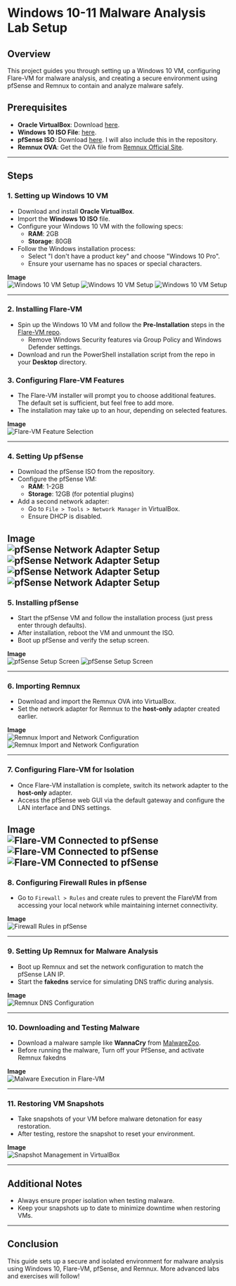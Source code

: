 # Windows 10-11 Malware Analysis Lab Setup

## Overview
This project guides you through setting up a Windows 10 VM, configuring Flare-VM for malware analysis, and creating a secure environment using pfSense and Remnux to contain and analyze malware safely.

## Prerequisites
- **Oracle VirtualBox**: Download [here](https://www.virtualbox.org/).
- **Windows 10 ISO File**: [here](https://www.bing.com/ck/a?!&&p=ab5b918e3ff54241JmltdHM9MTcyOTQ2ODgwMCZpZ3VpZD0yOWEzMGNjMC00YzViLTZjZjctMDhkYi0xODRkNGQ3MjZkZjAmaW5zaWQ9NTIxMA&ptn=3&ver=2&hsh=3&fclid=29a30cc0-4c5b-6cf7-08db-184d4d726df0&psq=windows+10+iso&u=a1aHR0cHM6Ly93d3cubWljcm9zb2Z0LmNvbS9lbi11cy9zb2Z0d2FyZS1kb3dubG9hZC93aW5kb3dzMTBJU08_bXNvY2tpZD0yOWEzMGNjMDRjNWI2Y2Y3MDhkYjE4NGQ0ZDcyNmRmMA&ntb=1).
- **pfSense ISO**: Download [here](https://www.pfsense.org/download/). I will also include this in the repository.
- **Remnux OVA**: Get the OVA file from [Remnux Official Site](https://docs.remnux.org/install-distro/get-virtual-appliance).

---

## Steps

### 1. Setting up Windows 10 VM
- Download and install **Oracle VirtualBox**.
- Import the **Windows 10 ISO** file.
- Configure your Windows 10 VM with the following specs:
  - **RAM**: 2GB
  - **Storage**: 80GB
- Follow the Windows installation process:
  - Select "I don't have a product key" and choose "Windows 10 Pro".
  - Ensure your username has no spaces or special characters.

**Image**  
![Windows 10 VM Setup](https://github.com/Jacob-Brown-950/Malware-Analysis-Environment/blob/main/Screenshots/3%202gb%20Ram%20for%20Windows%2010%20VM.PNG)
![Windows 10 VM Setup](https://github.com/Jacob-Brown-950/Malware-Analysis-Environment/blob/main/Screenshots/4%2080Gb%20Storage%20for%20Windows%20VM.PNG)
![Windows 10 VM Setup](https://github.com/Jacob-Brown-950/Malware-Analysis-Environment/blob/main/Screenshots/5%20Download%20process.PNG)

---

### 2. Installing Flare-VM
- Spin up the Windows 10 VM and follow the **Pre-Installation** steps in the [Flare-VM repo](https://github.com/mandiant/flare-vm).
  - Remove Windows Security features via Group Policy and Windows Defender settings.
- Download and run the PowerShell installation script from the repo in your **Desktop** directory.

### 3. Configuring Flare-VM Features
- The Flare-VM installer will prompt you to choose additional features. The default set is sufficient, but feel free to add more.
- The installation may take up to an hour, depending on selected features.

**Image**  
![Flare-VM Feature Selection](https://github.com/Jacob-Brown-950/Malware-Analysis-Environment/blob/main/Screenshots/6%20Install%20FlareVM%20and%20choose%20what%20features%20you%20want%2C%20i%20left%20mine%20default.PNG)

---

### 4. Setting Up pfSense
- Download the pfSense ISO from the repository.
- Configure the pfSense VM:
  - **RAM**: 1-2GB
  - **Storage**: 12GB (for potential plugins)
- Add a second network adapter:
  - Go to `File > Tools > Network Manager` in VirtualBox.
  - Ensure DHCP is disabled.

**Image**  
![pfSense Network Adapter Setup](https://github.com/Jacob-Brown-950/Malware-Analysis-Environment/blob/main/Screenshots/7%20Setup%20pfsense%20with%20baseline%20RAM.PNG)
![pfSense Network Adapter Setup](https://github.com/Jacob-Brown-950/Malware-Analysis-Environment/blob/main/Screenshots/8%20Give%2012%20gb%20of%20space%20to%20pfsense.PNG)
![pfSense Network Adapter Setup](https://github.com/Jacob-Brown-950/Malware-Analysis-Environment/blob/main/Screenshots/9%20Create%202nd%20network%20adapter%20in%20filestoolsnetworkmanmager.PNG)
![pfSense Network Adapter Setup](https://github.com/Jacob-Brown-950/Malware-Analysis-Environment/blob/main/Screenshots/10%20Enable%20second%20adapter%20on%20pfsense%20and%20set%20to%20host%20only.PNG)
---

### 5. Installing pfSense
- Start the pfSense VM and follow the installation process (just press enter through defaults).
- After installation, reboot the VM and unmount the ISO.
- Boot up pfSense and verify the setup screen.

**Image**  
![pfSense Setup Screen](https://github.com/Jacob-Brown-950/Malware-Analysis-Environment/blob/main/Screenshots/11%20Remove%20the%20ISO%20image%20after%20you%20install%20pfsense.PNG)
![pfSense Setup Screen](https://github.com/Jacob-Brown-950/Malware-Analysis-Environment/blob/main/Screenshots/12%20Once%20pfsense%20is%20done%20booting%20you%20should%20see%20this%20screen.PNG)

---

### 6. Importing Remnux
- Download and import the Remnux OVA into VirtualBox.
- Set the network adapter for Remnux to the **host-only** adapter created earlier.

**Image**  
![Remnux Import and Network Configuration](https://github.com/Jacob-Brown-950/Malware-Analysis-Environment/blob/main/Screenshots/13%20Remnux%20Installed.PNG)
![Remnux Import and Network Configuration](https://github.com/Jacob-Brown-950/Malware-Analysis-Environment/blob/main/Screenshots/14%20change%20Remna%20network%20adapter%20settings%20to%20host%20only.PNG)

---

### 7. Configuring Flare-VM for Isolation
- Once Flare-VM installation is complete, switch its network adapter to the **host-only** adapter.
- Access the pfSense web GUI via the default gateway and configure the LAN interface and DNS settings.

**Image**  
![Flare-VM Connected to pfSense](https://github.com/Jacob-Brown-950/Malware-Analysis-Environment/blob/main/Screenshots/15%20Navigate%20to%20pfsense%20GUI.PNG)
![Flare-VM Connected to pfSense](https://github.com/Jacob-Brown-950/Malware-Analysis-Environment/blob/main/Screenshots/16%20Setting%20pfsense%20name%20and%20DNS%20settings.PNG)
![Flare-VM Connected to pfSense](https://github.com/Jacob-Brown-950/Malware-Analysis-Environment/blob/main/Screenshots/17%20Set%20LAN%20IP%20for%20pfsense.PNG)
---

### 8. Configuring Firewall Rules in pfSense
- Go to `Firewall > Rules` and create rules to prevent the FlareVM from accessing your local network while maintaining internet connectivity.

**Image**  
![Firewall Rules in pfSense](https://github.com/Jacob-Brown-950/Malware-Analysis-Environment/blob/main/Screenshots/18%20Setup%20your%20firewall%20rule%20to%20isolate%20it%20from%20local%20network%2C%20but%20still%20allow%20access.PNG)

---

### 9. Setting Up Remnux for Malware Analysis
- Boot up Remnux and set the network configuration to match the pfSense LAN IP.
- Start the **fakedns** service for simulating DNS traffic during analysis.

**Image**  
![Remnux DNS Configuration](https://github.com/Jacob-Brown-950/Malware-Analysis-Environment/blob/main/Screenshots/21%20Configure%20Remnux%20netplan.PNG)

---

### 10. Downloading and Testing Malware
- Download a malware sample like **WannaCry** from [MalwareZoo](https://github.com/abuisa/MalwareZoo).
- Before running the malware, Turn off your PfSense, and activate Remnux fakedns

**Image**  
![Malware Execution in Flare-VM](https://github.com/Jacob-Brown-950/Malware-Analysis-Environment/blob/main/Screenshots/24%20I%20got%20hacked!.PNG)

---

### 11. Restoring VM Snapshots
- Take snapshots of your VM before malware detonation for easy restoration.
- After testing, restore the snapshot to reset your environment.

**Image**  
![Snapshot Management in VirtualBox](https://github.com/Jacob-Brown-950/Malware-Analysis-Environment/blob/main/Screenshots/25%20Restore%20your%20infected%20machine%20to%20its%20original%20snapshot.PNG)

---

## Additional Notes
- Always ensure proper isolation when testing malware.
- Keep your snapshots up to date to minimize downtime when restoring VMs.

---

## Conclusion
This guide sets up a secure and isolated environment for malware analysis using Windows 10, Flare-VM, pfSense, and Remnux. More advanced labs and exercises will follow!
